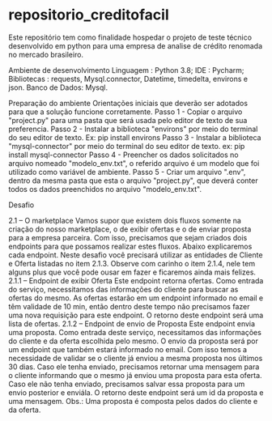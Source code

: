 # repositorio_creditofacil
Este repositório tem como finalidade hospedar o projeto de teste técnico desenvolvido em python para uma empresa de analise de crédito renomada no mercado brasileiro. 

Ambiente de desenvolvimento
Linguagem : Python 3.8;
IDE : Pycharm;
Bibliotecas : requests, Mysql.connector, Datetime, timedelta, environs e json.
Banco de Dados: Mysql.

Preparação do ambiente
Orientações iniciais que deverão ser adotados para que a solução funcione corretamente.
Passo 1 - Copiar o arquivo "project.py" para uma pasta que será usada pelo editor de texto de sua preferencia.
Passo 2 - Instalar a biblioteca "environs" por meio do terminal do seu editor de texto. Ex: pip install environs
Passo 3 - Instalar a biblioteca "mysql-connector" por meio do terminal do seu editor de texto. ex: pip install mysql-connector
Passo 4 - Preencher os dados solicitados no arquivo nomeado "modelo_env.txt", o referido arquivo é um modelo que foi utilizado como variável de ambiente.
Passo 5 - Criar um arquivo ".env", dentro da mesma pasta que esta o arquivo "project.py", que deverá conter todos os dados preenchidos no arquivo "modelo_env.txt".  

Desafio

2.1 – O marketplace
Vamos supor que existem dois fluxos somente na criação do nosso marketplace, o de
exibir ofertas e o de enviar proposta para a empresa parceira. Com isso, precisamos
que sejam criados dois endpoints para que possamos realizar estes fluxos. Abaixo
explicaremos cada endpoint.
Neste desafio você precisará utilizar as entidades de Cliente e Oferta listadas no item
2.1.3.
Observe com carinho o item 2.1.4, nele tem alguns plus que você pode ousar em fazer
e ficaremos ainda mais felizes.
2.1.1 – Endpoint de exibir Oferta
Este endpoint retorna ofertas.
Como entrada do serviço, necessitamos das informações do cliente para buscar as
ofertas do mesmo.
As ofertas estarão em um endpoint informado no email e têm validade de 10 min,
então dentro deste tempo não precisamos fazer uma nova requisição para este
endpoint.
O retorno deste endpoint será uma lista de ofertas.
2.1.2 – Endpoint de envio de Proposta
Este endpoint envia uma proposta.
Como entrada deste serviço, necessitamos das informações do cliente e da oferta
escolhida pelo mesmo.
O envio da proposta será por um endpoint que também estará informado no email.
Com isso temos a necessidade de validar se o cliente já enviou a mesma proposta nos
últimos 30 dias. Caso ele tenha enviado, precisamos retornar uma mensagem para o
cliente informando que o mesmo já enviou uma proposta para esta oferta. Caso ele
não tenha enviado, precisamos salvar essa proposta para um envio posterior e enviála.
O retorno deste endpoint será um id da proposta e uma mensagem.
Obs.: Uma proposta é composta pelos dados do cliente e da oferta.
